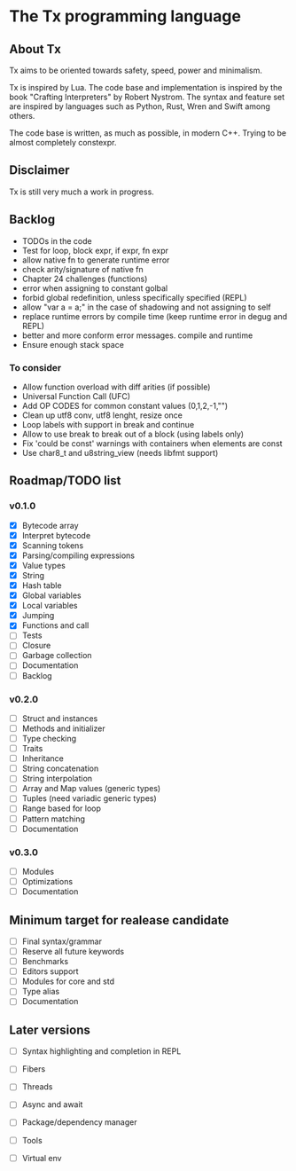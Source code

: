 # The Tx programming language

<!-- [![ci](https://github.com/thmxv/tx-lang/actions/workflows/ci.yml/badge.svg)](https://github.com/thmxv/tx-lang) -->
<!-- [![codecov](https://codecov.io/gh/thmxv/tx-lang/branch/main/graph/badge.svg)](https://codecov.io/gh/thmxv/tx-lang) -->
<!-- [![Language grade: C++](https://img.shields.io/lgtm/grade/cpp/github/thmxv/tx-lang)](https://lgtm.com/projects/g/thmxv/tx-lang/context:cpp) -->
<!-- [![CodeQL](https://github.com/thmxv/tx-lang/actions/workflows/codeql-analysis.yml/badge.svg)](https://github.com/thmxv/tx-lang/actions/workflows/codeql-analysis.yml) -->

## About Tx

Tx aims to be oriented towards safety, speed, power and minimalism.

Tx is inspired by Lua. The code base and implementation is inspired by the 
book "Crafting Interpreters" by Robert Nystrom. The syntax and feature set
are inspired by languages such as Python, Rust, Wren and Swift among others.

The code base is written, as much as possible, in modern C++. Trying to be 
almost completely constexpr.

## Disclaimer

Tx is still very much a work in progress.

## Backlog

- TODOs in the code
- Test for loop, block expr, if expr, fn expr
- allow native fn to generate runtime error
- check arity/signature of native fn
- Chapter 24 challenges (functions)
- error when assigning to constant golbal
- forbid global redefinition, unless specifically specified (REPL)
- allow "var a = a;" in the case of shadowing and not assigning to self
- replace runtime errors by compile time (keep runtime error in degug and REPL)
- better and more conform error messages. compile and runtime
- Ensure enough stack space

### To consider
- Allow function overload with diff arities (if possible)
- Universal Function Call (UFC)
- Add OP CODES for common constant values (0,1,2,-1,"")
- Clean up utf8 conv, utf8 lenght, resize once
- Loop labels with support in break and continue
- Allow to use break to break out of a block (using labels only)
- Fix 'could be const' warnings with containers when elements are const
- Use char8_t and u8string_view (needs libfmt support)

## Roadmap/TODO list

### v0.1.0

- [X] Bytecode array
- [X] Interpret bytecode
- [X] Scanning tokens
- [X] Parsing/compiling expressions
- [X] Value types
- [X] String
- [X] Hash table
- [X] Global variables
- [X] Local variables
- [X] Jumping
- [X] Functions and call
- [ ] Tests
- [ ] Closure
- [ ] Garbage collection
- [ ] Documentation
- [ ] Backlog

### v0.2.0

- [ ] Struct and instances
- [ ] Methods and initializer
- [ ] Type checking
- [ ] Traits
- [ ] Inheritance
- [ ] String concatenation
- [ ] String interpolation
- [ ] Array and Map values (generic types)
- [ ] Tuples (need variadic generic types)
- [ ] Range based for loop
- [ ] Pattern matching
- [ ] Documentation

### v0.3.0

- [ ] Modules
- [ ] Optimizations
- [ ] Documentation

## Minimum target for realease candidate

- [ ] Final syntax/grammar
- [ ] Reserve all future keywords
- [ ] Benchmarks
- [ ] Editors support
- [ ] Modules for core and std
- [ ] Type alias
- [ ] Documentation

## Later versions

- [ ] Syntax highlighting and completion in REPL
- [ ] Fibers
- [ ] Threads
- [ ] Async and await
- [ ] Package/dependency manager
- [ ] Tools
- [ ] Virtual env

